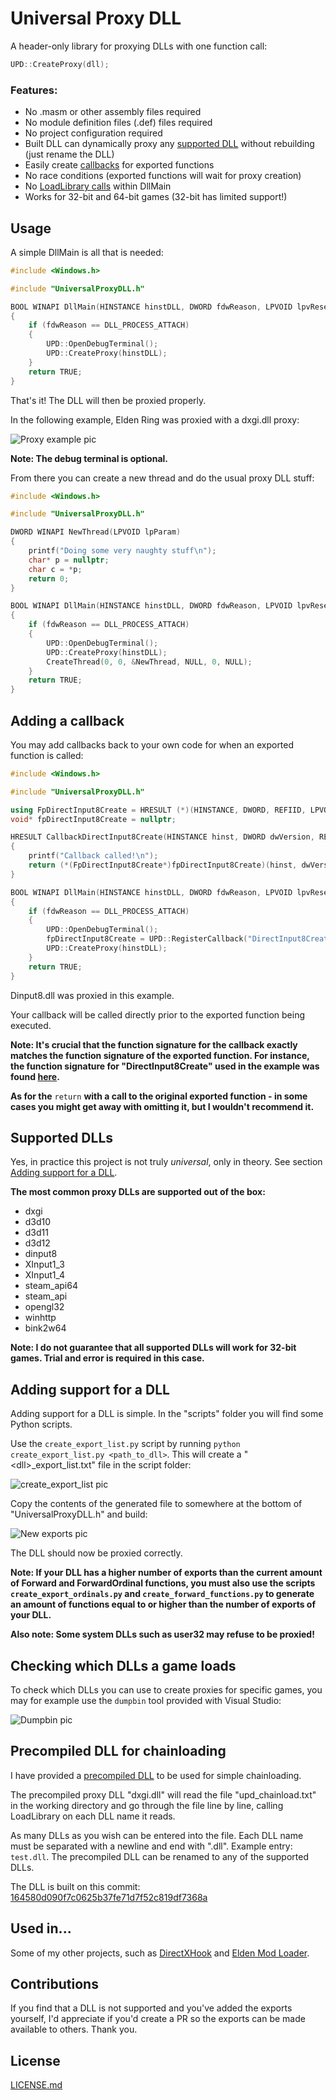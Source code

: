 # Universal Proxy DLL
A header-only library for proxying DLLs with one function call:

```cpp
UPD::CreateProxy(dll);
```

### Features:
* No .masm or other assembly files required
* No module definition files (.def) files required
* No project configuration required
* Built DLL can dynamically proxy any [supported DLL](#supported-dlls) without rebuilding (just rename the DLL)
* Easily create [callbacks](#adding-a-callback) for exported functions
* No race conditions (exported functions will wait for proxy creation)
* No [LoadLibrary calls](https://learn.microsoft.com/en-us/windows/win32/dlls/dynamic-link-library-best-practices) within DllMain
* Works for 32-bit and 64-bit games (32-bit has limited support!)

## Usage
A simple DllMain is all that is needed:

```cpp
#include <Windows.h>

#include "UniversalProxyDLL.h"

BOOL WINAPI DllMain(HINSTANCE hinstDLL, DWORD fdwReason, LPVOID lpvReserved)
{
    if (fdwReason == DLL_PROCESS_ATTACH)
    {
        UPD::OpenDebugTerminal();
        UPD::CreateProxy(hinstDLL);
    }
    return TRUE;
}
```

That's it! The DLL will then be proxied properly.

In the following example, Elden Ring was proxied with a dxgi.dll proxy:

![Proxy example pic](https://github.com/techiew/UniversalProxyDLL/blob/master/pictures/proxy_example.png)

**Note: The debug terminal is optional.**

From there you can create a new thread and do the usual proxy DLL stuff:

```cpp
#include <Windows.h>

#include "UniversalProxyDLL.h"

DWORD WINAPI NewThread(LPVOID lpParam)
{
    printf("Doing some very naughty stuff\n");
    char* p = nullptr;
    char c = *p;
    return 0;
}

BOOL WINAPI DllMain(HINSTANCE hinstDLL, DWORD fdwReason, LPVOID lpvReserved)
{
    if (fdwReason == DLL_PROCESS_ATTACH)
    {
        UPD::OpenDebugTerminal();
        UPD::CreateProxy(hinstDLL);
        CreateThread(0, 0, &NewThread, NULL, 0, NULL);
    }
    return TRUE;
}
```

## Adding a callback
You may add callbacks back to your own code for when an exported function is called:

```cpp
#include <Windows.h>

#include "UniversalProxyDLL.h"

using FpDirectInput8Create = HRESULT (*)(HINSTANCE, DWORD, REFIID, LPVOID*, LPUNKNOWN);
void* fpDirectInput8Create = nullptr;

HRESULT CallbackDirectInput8Create(HINSTANCE hinst, DWORD dwVersion, REFIID riidltf, LPVOID* ppvOut, LPUNKNOWN punkOuter)
{
    printf("Callback called!\n");
    return (*(FpDirectInput8Create*)fpDirectInput8Create)(hinst, dwVersion, riidltf, ppvOut, punkOuter);
}

BOOL WINAPI DllMain(HINSTANCE hinstDLL, DWORD fdwReason, LPVOID lpvReserved)
{
    if (fdwReason == DLL_PROCESS_ATTACH)
    {
        UPD::OpenDebugTerminal();
        fpDirectInput8Create = UPD::RegisterCallback("DirectInput8Create", &CallbackDirectInput8Create);
        UPD::CreateProxy(hinstDLL);
    }
    return TRUE;
}
```

Dinput8.dll was proxied in this example. 

Your callback will be called directly prior to the exported function being executed.

**Note: It's crucial that the function signature for the callback exactly matches the function signature of the exported function. For instance, the function signature for "DirectInput8Create" used in the example was found [here](https://learn.microsoft.com/en-us/previous-versions/windows/desktop/ee416756(v=vs.85)).**

**As for the** `return` **with a call to the original exported function - in some cases you might get away with omitting it, but I wouldn't recommend it.**

## Supported DLLs
Yes, in practice this project is not truly *universal*, only in theory. See section [Adding support for a DLL](#adding-support-for-a-dll). 

**The most common proxy DLLs are supported out of the box:**
* dxgi
* d3d10
* d3d11
* d3d12
* dinput8
* XInput1_3
* XInput1_4
* steam_api64
* steam_api
* opengl32
* winhttp
* bink2w64

**Note: I do not guarantee that all supported DLLs will work for 32-bit games. Trial and error is required in this case.**

## Adding support for a DLL
Adding support for a DLL is simple. In the "scripts" folder you will find some Python scripts. 

Use the `create_export_list.py` script by running `python create_export_list.py <path_to_dll>`. This will create a "&lt;dll&gt;_export_list.txt" file in the script folder:

![create_export_list pic](https://github.com/techiew/UniversalProxyDLL/blob/master/pictures/create_export_list.png)

Copy the contents of the generated file to somewhere at the bottom of "UniversalProxyDLL.h" and build:

![New exports pic](https://github.com/techiew/UniversalProxyDLL/blob/master/pictures/new_exports.png)

The DLL should now be proxied correctly. 

**Note: If your DLL has a higher number of exports than the current amount of Forward and ForwardOrdinal functions, you must also use the scripts `create_export_ordinals.py` and `create_forward_functions.py` to generate an amount of functions equal to or higher than the number of exports of your DLL.**

**Also note: Some system DLLs such as user32 may refuse to be proxied!**

## Checking which DLLs a game loads
To check which DLLs you can use to create proxies for specific games, you may for example use the `dumpbin` tool provided with Visual Studio:

![Dumpbin pic](https://github.com/techiew/UniversalProxyDLL/blob/master/pictures/dumpbin.png)

## Precompiled DLL for chainloading
I have provided a [precompiled DLL](https://github.com/techiew/UniversalProxyDLL/releases/tag/precompiled-dll) to be used for simple chainloading.

The precompiled proxy DLL "dxgi.dll" will read the file "upd_chainload.txt" in the working directory and go through the file line by line, calling LoadLibrary on each DLL name it reads.

As many DLLs as you wish can be entered into the file. Each DLL name must be separated with a newline and end with ".dll". Example entry: ```test.dll```. The precompiled DLL can be renamed to any of the supported DLLs.

The DLL is built on this commit: [164580d090f7c0625b37fe71d7f52c819df7368a](https://github.com/techiew/UniversalProxyDLL/commit/164580d090f7c0625b37fe71d7f52c819df7368a)

## Used in...
Some of my other projects, such as [DirectXHook](https://github.com/techiew/DirectXHook) and [Elden Mod Loader](https://github.com/techiew/EldenRingModLoader).

## Contributions
If you find that a DLL is not supported and you've added the exports yourself, I'd appreciate if you'd create a PR so the exports can be made available to others. Thank you.

## License
[LICENSE.md](https://github.com/techiew/UniversalProxyDLL/blob/master/LICENSE.md)
